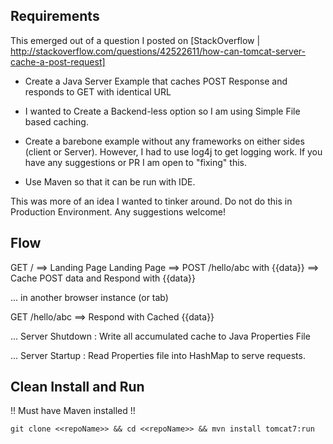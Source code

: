 ## Requirements

This emerged out of a question I posted on [StackOverflow | http://stackoverflow.com/questions/42522611/how-can-tomcat-server-cache-a-post-request]

- Create a Java Server Example that caches POST Response and responds to GET with identical URL

- I wanted to Create a Backend-less option so I am using Simple File based caching.

- Create a barebone example without any frameworks on either sides (client or Server). However, I had to use log4j to get logging work. If you have any suggestions or PR I am open to "fixing" this.

- Use Maven so that it can be run with IDE.


This was more of an idea I wanted to tinker around. Do not do this in Production Environment. Any suggestions welcome!


## Flow

GET /  ==> Landing Page
Landing Page ==> POST /hello/abc  with {{data}} ==>  Cache POST data and Respond with {{data}}

... in another browser instance (or tab)

GET /hello/abc ==> Respond with Cached {{data}}

... Server Shutdown : Write all accumulated cache to Java Properties File

... Server Startup : Read Properties file into HashMap to serve requests.



## Clean Install and Run

!! Must have Maven installed !!

`git clone <<repoName>> && cd <<repoName>> && mvn install tomcat7:run`